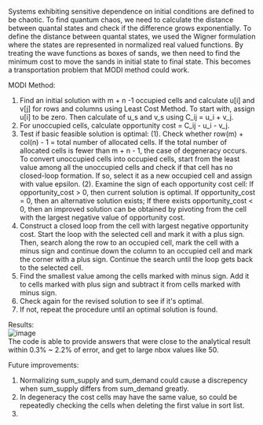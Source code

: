 Systems exhibiting sensitive dependence on initial conditions are defined to be chaotic. To find quantum chaos, we need to calculate the distance between quantal states and check if the difference grows exponentially. To define the distance between quantal states, we used the Wigner formulation where the states are represented in normalized real valued functions. By treating the wave functions as boxes of sands, we then need to find the minimum cost to move the sands in initial state to final state. This becomes a transportation problem that MODI method could work. <br />

MODI Method:
1. Find an initial solution with m + n -1 occupied cells and calculate u[i] and v[j] for rows and columns using Least Cost Method.
To start with, assign u[i] to be zero. Then calculate of u_s and v_s using C_ij = u_i + v_j. 
2. For unoccupied cells, calculate opportunity cost = C_ij - u_i - v_j. 
3. Test if basic feasible solution is optimal:
   (1). Check whether row(m) + col(n) - 1 = total number of allocated cells. If the total number of allocated cells is fewer than m + n - 1, the case of degeneracy occurs. To convert unoccupied cells into occupied cells, start from the least value among all the unoccupied cells and check if that cell has no closed-loop formation. If so, select it as a new occupied cell and assign with value epsilon.
   (2). Examine the sign of each opportunity cost cell:
        If opportunity_cost > 0, then current solution is optimal.
        If opportunity_cost = 0, then an alternative solution exists; If there exists opportunity_cost < 0, then an improved solution can be obtained by pivoting from the cell with the largest negative value of opportunity cost.
4. Construct a closed loop from the cell with largest negative opportunity cost. Start the loop with the selected cell and mark it
with a plus sign. Then, search along the row to an occupied cell, mark the cell with a minus sign and continue down the column to an
occupied cell and mark the corner with a plus sign. Continue the search until the loop gets back to the selected cell.
5. Find the smallest value among the cells marked with minus sign. Add it to cells marked with plus sign and subtract it from cells
marked with minus sign.
6. Check again for the revised solution to see if it's optimal.
7. If not, repeat the procedure until an optimal solution is found.

Results: <br />
![image](https://github.com/user-attachments/assets/eb8b4b20-f268-49ee-9e38-36b2d025cd4e) <br />
The code is able to provide answers that were close to the analytical result within 0.3% ~ 2.2% of error, and get to large nbox values like 50.

Future improvements:
1. Normalizing sum_supply and sum_demand could cause a discrepency when sum_supply differs from sum_demand greatly.
2. In degeneracy the cost cells may have the same value, so could be repeatedly checking the cells when deleting the first value in sort list.
3. 
